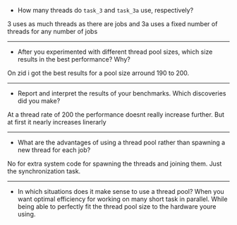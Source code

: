 - How many threads do `task_3` and `task_3a` use, respectively?

3 uses as much threads as there are jobs and 3a uses a fixed number of threads for any
number of jobs
- - -
 - After you experimented with different thread pool sizes, which size results in the best performance? Why?

On zid i got the best results for a pool size arround 190 to 200.
- - -
- Report and interpret the results of your benchmarks. Which discoveries did you make?

At a thread rate of 200 the performance doesnt really increase further. But at first it
nearly increases linerarly
- - -
- What are the advantages of using a thread pool rather than spawning a new thread for each job?

No for extra system code for spawning the threads and joining them. Just the synchronization task.

- - -
- In which situations does it make sense to use a thread pool?
When you want optimal efficiency for working on many short task in parallel. While being able
to perfectly fit the thread pool size to the hardware youre using.
